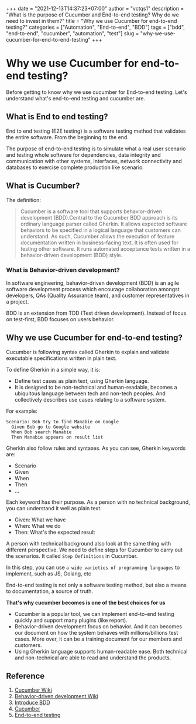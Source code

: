 +++
date = "2021-12-13T14:37:23+07:00"
author = "vctqs1"
description = "What is the purpose of Cucumber and End-to-end testing? Why do we need to invest in them?"
title = "Why we use Cucumber for end-to-end testing?"
categories = ["Automation", "End-to-end", "BDD"]
tags = ["bdd", "end-to-end", "cucumber", "automation", "test"]
slug = "why-we-use-cucumber-for-end-to-end-testing"
+++

# Why we use Cucumber for end-to-end testing?

Before getting to know why we use cucumber for End-to-end testing. Let's understand what's end-to-end testing and cucumber are.

## What is End to end testing?

End to end testing (E2E testing) is a software testing method that validates the entire software. From the beginning to the end.

The purpose of end-to-end testing is to simulate what a real user scenario and testing whole software for dependencies, data integrity and communication with other systems, interfaces, network connectivity and databases to exercise complete production like scenario.

## What is Cucumber?

The definition:

> Cucumber is a software tool that supports behavior-driven development (BDD).Central to the Cucumber BDD approach is its ordinary language parser called Gherkin. It allows expected software behaviors to be specified in a logical language that customers can understand. As such, Cucumber allows the execution of feature documentation written in business-facing text. It is often used for testing other software. It runs automated acceptance tests written in a behavior-driven development (BDD) style.

### What is Behavior-driven development?

In software engineering, behavior-driven development (BDD) is an agile software development process which encourage collaboration amongst developers, QAs (Quality Assurance team), and customer representatives in a project.

BDD is an extension from TDD (Test driven development). Instead of focus on test-first, BDD focuses on users behavior.

## Why we use Cucumber for end-to-end testing?

Cucumber is following syntax called Gherkin to explain and validate executable specifications written in plain text.

To define Gherkin in a simple way, it is:

-   Define test cases as plain text, using Gherkin language.
-   It is designed to be non-technical and human-readable, becomes a ubiquitous language between tech and non-tech peoples. And collectively describes use cases relating to a software system.

For example:

```feature
Scenario: Bob try to find Manabie on Google
  Given Bob go to Google website
  When Bob search Manabie
  Then Manabie appears on result list
```

Gherkin also follow rules and syntaxes. As you can see, Gherkin keywords are:

-   Scenario
-   Given
-   When
-   Then
-   ...

Each keyword has their purpose. As a person with no technical background, you can understand it well as plain text.

-   Given: What we have
-   When: What we do
-   Then: What's the expected result

A person with technical background also look at the same thing with different perspective. We need to define steps for Cucumber to carry out the scenarios. It called `Step Definitions` in Cucumber.

In this step, you can use `a wide varieties of programming languages` to implement, such as JS, Golang, etc

End-to-end testing is not only a software testing method, but also a means to documentation, a source of truth.

**That's why cucumber becomes is one of the best choices for us**

-   Cucumber is a popular tool, we can implement end-to-end testing quickly and support many plugins (like report).
-   Behavior-driven development focus on behavior. And it can becomes our document on how the system behaves with millions/billions test cases. More over, it can be a training document for our members and customers.
-   Using Gherkin language supports human-readable ease. Both technical and non-technical are able to read and understand the products.

## Reference

1. [Cucumber Wiki](<https://en.wikipedia.org/wiki/Cucumber_(software)>)
2. [Behavior-driven development Wiki](https://en.wikipedia.org/wiki/Behavior-driven_development)
3. [Introduce BDD](https://automationpanda.com/2017/01/25/bdd-101-introducing-bdd/)
4. [Cucumber](https://cucumber.io/docs/)
5. [End-to-end testing](https://www.guru99.com/end-to-end-testing.html)
